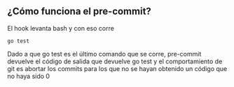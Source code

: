 ## ¿Cómo funciona el pre-commit?
El hook levanta bash y con eso corre 
```{bash}
go test
```
Dado a que go test es el último comando que se corre, pre-commit devuelve el código de salida que devuelve go test
y el comportamiento de git es abortar los commits para los que no se hayan obtenido un código que no haya sido 0